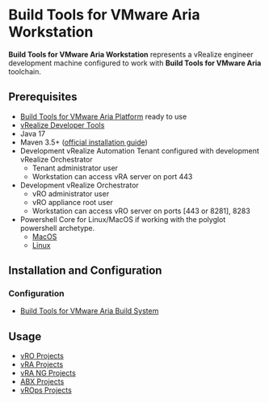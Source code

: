 # Build Tools for VMware Aria Workstation

**Build Tools for VMware Aria Workstation** represents a vRealize engineer development machine configured to work with **Build Tools for VMware Aria** toolchain.

## Prerequisites

- [Build Tools for VMware Aria Platform](setup-platform.md) ready to use
- [vRealize Developer Tools](https://github.com/vmware/vrealize-developer-tools)
- Java 17
- Maven 3.5+ ([official installation guide](https://maven.apache.org/install.html))
- Development vRealize Automation Tenant configured with development vRealize Orchestrator
  - Tenant administrator user
  - Workstation can access vRA server on port 443
- Development vRealize Orchestrator
  - vRO administrator user
  - vRO appliance root user
  - Workstation can access vRO server on ports [443 or 8281], 8283
- Powershell Core for Linux/MacOS if working with the polyglot powershell archetype.
  - [MacOS]( https://docs.microsoft.com/en-us/powershell/scripting/install/installing-powershell-on-macos )
  - [Linux]( https://docs.microsoft.com/en-us/powershell/scripting/install/installing-powershell-on-linux )

## Installation and Configuration

### Configuration

- [Build Tools for VMware Aria Build System](setup-workstation-maven.md)

## Usage

- [vRO Projects](use-workstation-vro-project.md)
- [vRA Projects](use-workstation-vra-project.md)
- [vRA NG Projects](use-workstation-vra-ng-project.md)
- [ABX Projects](use-workstation-abx-project.md)
- [vROps Projects](use-workstation-vrops-project.md)
